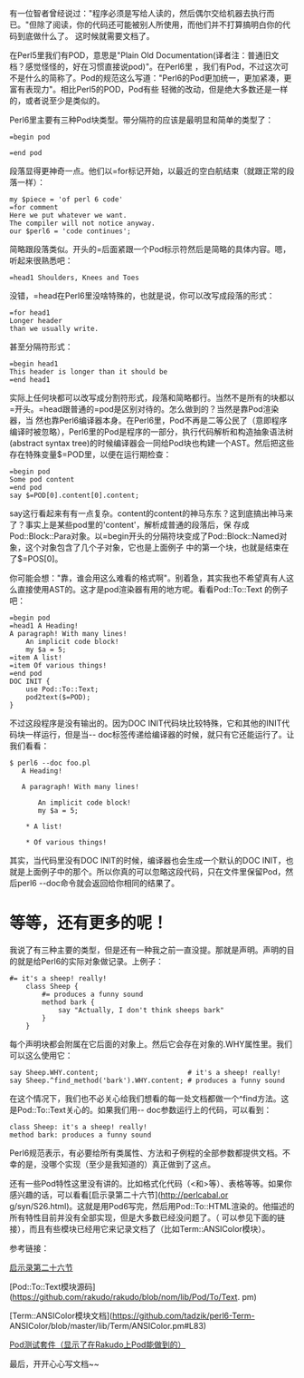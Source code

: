 有一位智者曾经说过："程序必须是写给人读的，然后偶尔交给机器去执行而已。"但除了阅读，你的代码还可能被别人所使用，而他们并不打算搞明白你的代码到底做什么了。
这时候就需要文档了。

在Perl5里我们有POD，意思是"Plain Old Documentation(译者注：普通旧文档？感觉怪怪的，好在习惯直接说pod)"。在Perl6里
，我们有Pod，不过这次可不是什么的简称了。Pod的规范这么写道："Perl6的Pod更加统一，更加紧凑，更富有表现力"。相比Perl5的POD，Pod有些
轻微的改动，但是绝大多数还是一样的，或者说至少是类似的。

Perl6里主要有三种Pod块类型。带分隔符的应该是最明显和简单的类型了：

    
    
    =begin pod
    
    =end pod
    

段落显得更神奇一点。他们以=for标记开始，以最近的空白航结束（就跟正常的段落一样）：

    
    
    my $piece = 'of perl 6 code'
    =for comment
    Here we put whatever we want.
    The compiler will not notice anyway.
    our $perl6 = 'code continues';
    

简略跟段落类似。开头的=后面紧跟一个Pod标示符然后是简略的具体内容。嗯，听起来很熟悉吧：

    
    
    =head1 Shoulders, Knees and Toes
    

没错，=head在Perl6里没啥特殊的，也就是说，你可以改写成段落的形式：

    
    
    =for head1
    Longer header
    than we usually write.
    

甚至分隔符形式：

    
    
    =begin head1
    This header is longer than it should be
    =end head1
    

实际上任何块都可以改写成分割符形式，段落和简略都行。当然不是所有的块都以=开头。=head跟普通的=pod是区别对待的。怎么做到的？当然是靠Pod渲染器，当
然也靠Perl6编译器本身。在Perl6里，Pod不再是二等公民了（意即程序编译时被忽略），Perl6里的Pod是程序的一部分，执行代码解析和构造抽象语法树
(abstract syntax tree)的时候编译器会一同给Pod块也构建一个AST。然后把这些存在特殊变量$=POD里，以便在运行期检查：

    
    
    =begin pod
    Some pod content
    =end pod
    say $=POD[0].content[0].content;
    

say这行看起来有有一点复杂。content的content的神马东东？这到底搞出神马来了？事实上是某些pod里的'content'，解析成普通的段落后，保
存成Pod::Block::Para对象。以=begin开头的分隔符块变成了Pod::Block::Named对象，这个对象包含了几个子对象，它也是上面例子
中的第一个块，也就是结束在了$=POS[0]。

你可能会想："靠，谁会用这么难看的格式啊"。别着急，其实我也不希望真有人这么直接使用AST的。这才是pod渲染器有用的地方呢。看看Pod::To::Text
的例子吧：

    
    
    =begin pod
    =head1 A Heading!
    A paragraph! With many lines!
        An implicit code block!
        my $a = 5;
    =item A list!
    =item Of various things!
    =end pod
    DOC INIT {
        use Pod::To::Text;
        pod2text($=POD);
    }
    

不过这段程序是没有输出的。因为DOC INIT代码块比较特殊，它和其他的INIT代码块一样运行，但是当--
doc标签传递给编译器的时候，就只有它还能运行了。让我们看看：

    
    
    $ perl6 --doc foo.pl
       A Heading!
    
       A paragraph! With many lines!
    
           An implicit code block!
           my $a = 5;
    
        * A list!
    
        * Of various things!
    

其实，当代码里没有DOC INIT的时候，编译器也会生成一个默认的DOC
INIT，也就是上面例子中的那个。所以你真的可以忽略这段代码，只在文件里保留Pod，然后perl6 --doc命令就会返回给你相同的结果了。

# 等等，还有更多的呢！

我说了有三种主要的类型，但是还有一种我之前一直没提。那就是声明。声明的目的就是给Perl6的实际对象做记录。上例子：

    
    
    #= it's a sheep! really!
        class Sheep {
            #= produces a funny sound
            method bark {
                say "Actually, I don't think sheeps bark"
            }
        }
    

每个声明块都会附属在它后面的对象上。然后它会存在对象的.WHY属性里。我们可以这么使用它：

    
    
    say Sheep.WHY.content;                      # it's a sheep! really!
    say Sheep.^find_method('bark').WHY.content; # produces a funny sound
    

在这个情况下，我们也不必关心给我们想看的每一处文档都做一个^find方法。这是Pod::To::Text关心的。如果我们用--
doc参数运行上的代码，可以看到：

    
    
    class Sheep: it's a sheep! really!
    method bark: produces a funny sound
    

Perl6规范表示，有必要给所有类属性、方法和子例程的全部参数都提供文档。不幸的是，没哪个实现（至少是我知道的）真正做到了这点。

还有一些Pod特性这里没有讲的。比如格式化代码（<和>等）、表格等等。如果你感兴趣的话，可以看看[启示录第二十六节](http://perlcabal.or
g/syn/S26.html)。这就是用Pod6写完，然后用Pod::To::HTML渲染的。他描述的所有特性目前并没有全部实现，但是大多数已经没问题了。（
可以参见下面的链接），而且有些模块已经用它来记录文档了（比如Term::ANSIColor模块）。

参考链接：

[启示录第二十六节](http://perlcabal.org/syn/S26.html)

[Pod::To::Text模块源码](https://github.com/rakudo/rakudo/blob/nom/lib/Pod/To/Text.
pm)

[Term::ANSIColor模块文档](https://github.com/tadzik/perl6-Term-
ANSIColor/blob/master/lib/Term/ANSIColor.pm#L83)

[Pod测试套件（显示了在Rakudo上Pod能做到的）](https://github.com/rakudo/rakudo/tree/nom/t/pod)

最后，开开心心写文档~~

